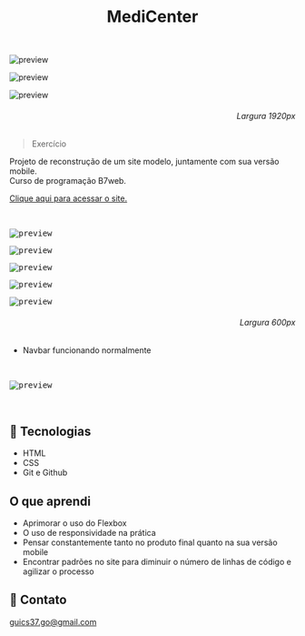 <h1 align="center">MediCenter</h1>

<br>

![preview](./github/top.png)

![preview](./github/mid.png)

![preview](./github/bottom.png)

<h6 align="right">Largura 1920px</h6>

>Exercício

Projeto de reconstrução de um site modelo, juntamente com sua versão mobile. <br>
Curso de programação B7web.

[Clique aqui para acessar o site.](https://scgui.github.io/medicenter)

<br>

<kbd>![preview](./github/top-mobile.png)

<kbd>![preview](./github/mid-mobile.png)

<kbd>![preview](./github/mid-low-mobile.png)

<kbd>![preview](./github/mid-low-low-mobile.png)

<kbd>![preview](./github/bottom-mobile.png)

<h6 align="right">Largura 600px</h6>

- Navbar funcionando normalmente

<br>

<kbd>![preview](./github/top-mobile-navbar.png)</kbd>

<br>

## 🔧 Tecnologias

- HTML
- CSS
- Git e Github

## O que aprendi

- Aprimorar o uso do Flexbox
- O uso de responsividade na prática
- Pensar constantemente tanto no produto final quanto na sua versão mobile
- Encontrar padrões no site para diminuir o número de linhas de código e agilizar o processo

## 🔌 Contato

guics37.go@gmail.com

